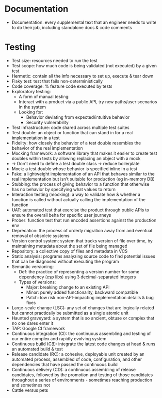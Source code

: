 # Documentation
- Documentation: every supplemental text that an engineer needs to write to do their job,
including standalone docs & code comments

# Testing
- Test size: resources needed to run the test
- Test scope: how much code is being validated (not executed) by a given test
- Hermetic: contain all the info necessary to set up, execute & tear down
- Flaky test: test that fails non-deterministically
- Code coverage: % feature code executed by tests
- Exploratory testing:
  - A form of manual testing
  - Interact with a product via a public API, try new paths/user scenarios in the system
  - Looking for:
    - Behavior deviating from expected/intuitive behavior
    - Security vulnerability
- Test infrastructure: code shared across multiple test suites
- Test double: an object or function that can stand in for a real implementation in a test
- Fidelity: how closely the behavior of a test double resembles the behavior of the real implementation
- Mocking framework: a software library that makes it easier to create test doubles within tests
by allowing replacing an object with a mock
- -> Don't need to define a test double class -> reduce boilerplate 
- Mock: a test double whose behavior is specified inline in a test
- Fake: a lightweight implementation of an API that behaves similar to the real implementation
but isn't suitable for production (eg in-memory DB)
- Stubbing: the process of giving behavior to a function that otherwise has no behavior by specifying what values to return
- Interaction testing (mocking): a way to validate how & whether a function is called
without actually calling the implementation of the function
- UAT: automated test that exercise the product through public APIs to ensure the overall beha for specific user journeys
- Prober: function test that run encoded assertions against the production env
- Deprecation: the process of orderly migration away from and eventual removal of obsolete systems
- Version control system: system that tracks version of file over time,
by maintaining metadata about the set of file being managed
- Repository: a collective copy of files and metadata in VCS
- Static analysis: programs analyzing source code to find potential issues that can be diagnosed
without executing the program
- Semantic versioning:
  - Def: the practice of representing a version number for some dependency (esp libs) using 3 decimal-separated integers
  - Types of versions:
    - Major: breaking change to an existing API
    - Minor: purely added functionality, backward compatible
    - Patch: low risk non-API-impacting implementation details & bug fixes
- Large-scale change (LSC): any set of changes that are logically related
but cannot practically be submitted as a single atomic unit
- Haunted graveyard: a system that is so ancient, obtuse or complex that no one dares enter it
- TAP: Google CI framework
- Continuous integration (CI): the continuous assembling and testing of our entire complex and rapidly evolving system
- Continuous build (CB): integrate the latest code changes at head & runs an automated build & test
- Release candidate (RC): a cohesive, deployable unit created by an automated process, assembled of code, configuration,
and other dependencies that have passed the continuous build
- Continuous delivery (CD): a continuous assembling of release candidates, followed by the promotion and testing
of those candidates throughout a series of environments - sometimes reaching production and sometimes not
- Cattle versus pets